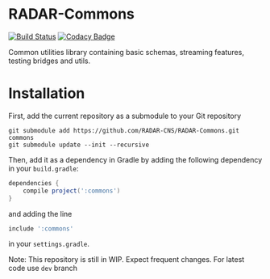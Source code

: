 # RADAR-Commons
[![Build Status](https://travis-ci.org/RADAR-CNS/RADAR-Commons.svg?branch=master)](https://travis-ci.org/RADAR-CNS/RADAR-Commons)
[![Codacy Badge](https://api.codacy.com/project/badge/Grade/9fe7a419c83e4798af671e468c7e91cf)](https://www.codacy.com/app/RADAR-CNS/RADAR-Commons?utm_source=github.com&amp;utm_medium=referral&amp;utm_content=RADAR-CNS/RADAR-Commons&amp;utm_campaign=Badge_Grade)

Common utilities library containing basic schemas, streaming features, testing bridges and utils.

# Installation

First, add the current repository as a submodule to your Git repository

```shell
git submodule add https://github.com/RADAR-CNS/RADAR-Commons.git commons
git submodule update --init --recursive
```

Then, add it as a dependency in Gradle by adding the following dependency in your `build.gradle`:

```gradle
dependencies {
    compile project(':commons')
}
```
and adding the line

```gradle
include ':commons'
```
in your `settings.gradle`.

Note: This repository is still in WIP. Expect frequent changes. 
For latest code use `dev` branch 
